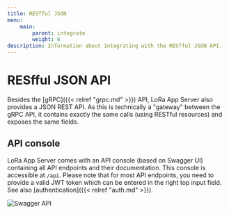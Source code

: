 ```yaml
---
title: RESTful JSON
menu:
    main:
        parent: integrate
        weight: 6
description: Information about integrating with the RESTful JSON API.
---
```


# RESfful JSON API

Besides the [gRPC]({{< relref "grpc.md" >}}) API, LoRa App Server also provides
a JSON REST API. As this is technically a "gateway" between the gRPC API,
it contains exactly the same calls (using RESTful resources) and exposes the
same fields.

## API console

LoRa App Server comes with an API console (based on Swagger UI) containing all
API endpoints and their documentation. This console is accessible at `/api`.
Please note that for most API endpoints, you need to provide a valid JWT token
which can be entered in the right top input field. See also
[authentication]({{< relref "auth.md" >}}).

![Swagger API](/lora-app-server/img/swagger.png)
